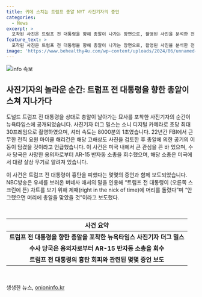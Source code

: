 ```yaml
---
title: 귀에 스치는 트럼프 총알 NYT 사진기자의 증언
categories:
  - News
excerpt: >
  포착된 사진은 트럼프 전 대통령을 향해 총알이 나가는 장면으로, 촬영된 사진을 분석한 전 FBI 요원은 총알의 이동을 보여줄 수 있다고 평가했다. 뉴욕타임스는 트럼프가 총알을 피할 수 있었던 운이 좋았다고 전했으며, 수사 당국은 현장에서 AR15 반자동 소총을 회수했다. 이러한 사건은 미국 전역에서 다수의 총기 난사 사건에 사용된 총기로 악명을 떨쳐왔다.
feature_text: >
  포착된 사진은 트럼프 전 대통령을 향해 총알이 나가는 장면으로, 촬영된 사진을 분석한 전 FBI 요원은 총알의 이동을 보여줄 수 있다고 평가했다. 뉴욕타임스는 트럼프가 총알을 피할 수 있었던 운이 좋았다고 전했으며, 수사 당국은 현장에서 AR15 반자동 소총을 회수했다. 이러한 사건은 미국 전역에서 다수의 총기 난사 사건에 사용된 총기로 악명을 떨쳐왔다.
image: 'https://www.behealthy4u.com/wp-content/uploads/2024/06/unnamed-file.png'
---
```


<p><img src="https://www.behealthy4u.com/wp-content/uploads/2024/06/unnamed-file.png" alt="info 속보" /></p>

<h2 data-ke-size="size26">사진기자의 놀라운 순간: 트럼프 전 대통령을 향한 총알이 스쳐 지나가다</h2>

<p>도널드 트럼프 전 대통령을 상대로 총알이 날아가는 묘사를 포착한 사진기자의 순간이 뉴욕타임스에 공개되었습니다. 사진기자 더그 밀스는 소니 디지털 카메라로 초당 최대 30프레임으로 촬영하였으며, 셔터 속도는 8000분의 1초였습니다. 22년간 FBI에서 근무한 전직 요원 마이클 해리건은 해당 고해상도 사진을 검토한 후 총알에 의한 공기의 이동이 담겼을 것이라고 언급했습니다. 이 사건은 미국 내에서 큰 관심을 끈 바 있으며, 수사 당국은 사망한 용의자로부터 AR-15 반자동 소총을 회수했으며, 해당 소총은 미국에서 대량 살상 무기로 알려져 있습니다. </p>

<p>이 사건은 트럼프 전 대통령이 흉탄을 피했다는 몇몇의 증언과 함께 보도되었습니다. NBC방송은 유세를 보러온 버네사 애셔의 말을 인용해 “트럼프 전 대통령이 (오른쪽 스크린에 뜬) 차트를 보기 위해 제때(right in the nick of time)에 머리를 돌렸다”며 “안 그랬으면 머리에 총알을 맞았을 것”이라고 보도했다.</p>

<p data-ke-size="size16">&nbsp;</p>

<table>
<thead>
<tr>
<th style="text-align: center;">사건 요약</th>
</tr>
</thead>
<tbody>
<tr>
<td style="text-align: center; height: 17px;"><b>트럼프 전 대통령을 향한 총알을 포착한 뉴욕타임스 사진기자 더그 밀스</b></td>
</tr>
<tr>
<td style="text-align: center; height: 17px;"><b>수사 당국은 용의자로부터 AR-15 반자동 소총을 회수</b></td>
</tr>
<tr>
<td style="text-align: center; height: 17px;"><b>트럼프 전 대통령의 흉탄 회피와 관련된 몇몇 증언 보도</b></td>
</tr>
</tbody>
</table>

<p data-ke-size="size16">&nbsp;</p>
생생한 뉴스, <a href="https://onioninfo.kr" rel="dofollow">onioninfo.kr</a>


